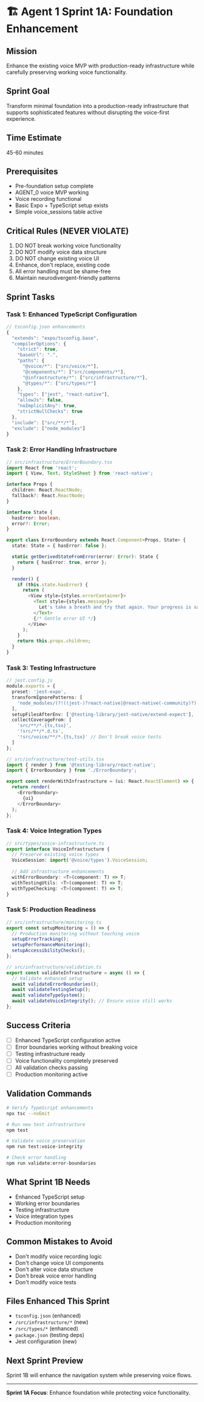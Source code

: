 # 🏗️ Agent 1 Sprint 1A: Foundation Enhancement

## Mission
Enhance the existing voice MVP with production-ready infrastructure while carefully preserving working voice functionality.

## Sprint Goal
Transform minimal foundation into a production-ready infrastructure that supports sophisticated features without disrupting the voice-first experience.

## Time Estimate
45-60 minutes

## Prerequisites
- Pre-foundation setup complete
- AGENT_0 voice MVP working
- Voice recording functional
- Basic Expo + TypeScript setup exists
- Simple voice_sessions table active

## Critical Rules (NEVER VIOLATE)
1. DO NOT break working voice functionality
2. DO NOT modify voice data structure
3. DO NOT change existing voice UI
4. Enhance, don't replace, existing code
5. All error handling must be shame-free
6. Maintain neurodivergent-friendly patterns

## Sprint Tasks

### Task 1: Enhanced TypeScript Configuration
```typescript
// tsconfig.json enhancements
{
  "extends": "expo/tsconfig.base",
  "compilerOptions": {
    "strict": true,
    "baseUrl": ".",
    "paths": {
      "@voice/*": ["src/voice/*"],
      "@components/*": ["src/components/*"],
      "@infrastructure/*": ["src/infrastructure/*"],
      "@types/*": ["src/types/*"]
    },
    "types": ["jest", "react-native"],
    "allowJs": false,
    "noImplicitAny": true,
    "strictNullChecks": true
  },
  "include": ["src/**/*"],
  "exclude": ["node_modules"]
}
```

### Task 2: Error Handling Infrastructure
```typescript
// src/infrastructure/ErrorBoundary.tsx
import React from 'react';
import { View, Text, StyleSheet } from 'react-native';

interface Props {
  children: React.ReactNode;
  fallback?: React.ReactNode;
}

interface State {
  hasError: boolean;
  error?: Error;
}

export class ErrorBoundary extends React.Component<Props, State> {
  state: State = { hasError: false };

  static getDerivedStateFromError(error: Error): State {
    return { hasError: true, error };
  }

  render() {
    if (this.state.hasError) {
      return (
        <View style={styles.errorContainer}>
          <Text style={styles.message}>
            Let's take a breath and try that again. Your progress is safe.
          </Text>
          {/* Gentle error UI */}
        </View>
      );
    }
    return this.props.children;
  }
}
```

### Task 3: Testing Infrastructure
```typescript
// jest.config.js
module.exports = {
  preset: 'jest-expo',
  transformIgnorePatterns: [
    'node_modules/(?!((jest-)?react-native|@react-native(-community)?)|expo(nent)?|@expo(nent)?/.*|@expo-google-fonts/.*|react-navigation|@react-navigation/.*|@unimodules/.*|unimodules|sentry-expo|native-base|react-native-svg)'
  ],
  setupFilesAfterEnv: ['@testing-library/jest-native/extend-expect'],
  collectCoverageFrom: [
    'src/**/*.{ts,tsx}',
    '!src/**/*.d.ts',
    '!src/voice/**/*.{ts,tsx}' // Don't break voice tests
  ]
};

// src/infrastructure/test-utils.tsx
import { render } from '@testing-library/react-native';
import { ErrorBoundary } from './ErrorBoundary';

export const renderWithInfrastructure = (ui: React.ReactElement) => {
  return render(
    <ErrorBoundary>
      {ui}
    </ErrorBoundary>
  );
};
```

### Task 4: Voice Integration Types
```typescript
// src/types/voice-infrastructure.ts
export interface VoiceInfrastructure {
  // Preserve existing voice types
  VoiceSession: import('@voice/types').VoiceSession;
  
  // Add infrastructure enhancements
  withErrorBoundary: <T>(component: T) => T;
  withTestingUtils: <T>(component: T) => T;
  withTypeChecking: <T>(component: T) => T;
}
```

### Task 5: Production Readiness
```typescript
// src/infrastructure/monitoring.ts
export const setupMonitoring = () => {
  // Production monitoring without touching voice
  setupErrorTracking();
  setupPerformanceMonitoring();
  setupAccessibilityChecks();
};

// src/infrastructure/validation.ts
export const validateInfrastructure = async () => {
  // Validate enhanced setup
  await validateErrorBoundaries();
  await validateTestingSetup();
  await validateTypeSystem();
  await validateVoiceIntegrity(); // Ensure voice still works
};
```

## Success Criteria
- [ ] Enhanced TypeScript configuration active
- [ ] Error boundaries working without breaking voice
- [ ] Testing infrastructure ready
- [ ] Voice functionality completely preserved
- [ ] All validation checks passing
- [ ] Production monitoring active

## Validation Commands
```bash
# Verify TypeScript enhancements
npx tsc --noEmit

# Run new test infrastructure
npm test

# Validate voice preservation
npm run test:voice-integrity

# Check error handling
npm run validate:error-boundaries
```

## What Sprint 1B Needs
- Enhanced TypeScript setup
- Working error boundaries
- Testing infrastructure
- Voice integration types
- Production monitoring

## Common Mistakes to Avoid
- Don't modify voice recording logic
- Don't change voice UI components
- Don't alter voice data structure
- Don't break voice error handling
- Don't modify voice tests

## Files Enhanced This Sprint
- `tsconfig.json` (enhanced)
- `/src/infrastructure/*` (new)
- `/src/types/*` (enhanced)
- `package.json` (testing deps)
- Jest configuration (new)

## Next Sprint Preview
Sprint 1B will enhance the navigation system while preserving voice flows.

---
**Sprint 1A Focus**: Enhance foundation while protecting voice functionality.